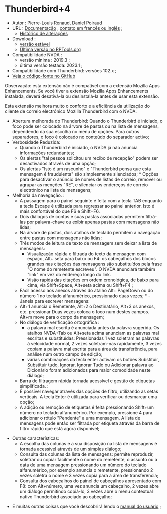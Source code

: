 # Thunderbird+4 #

* Autor : Pierre-Louis Renaud, Daniel Poiraud
* URL : [Documentação](https://www.rptools.org/Outils-DV/NVDA-ThunderbirdPlus-pt.html) , [contato em francês ou inglês](https://www.rptools.org/Outils-DV/contact.html) ;
	* [Histórico de alterações](https://www.rptools.org/Outils-DV/changes_pt_PT.html)
* Download :
	* [versão estável][1]
	* [Última versão no RPTools.org][2]
* Compatibilidade NVDA :
	* versão mínima : 2019.3 ; 
	* última versão testada: 2023.1 ;
* Compatibilidade com Thunderbird: versões 102.x ;
* [Veja o código-fonte no GitHub][3]

Observação: esta extensão não é compatível com a extensão Mozilla Apps Enhancements. Se você tiver a extensão Mozilla Apps Enhancements instalada, deverá desativá-la ou desinstalá-la antes de usar esta extensão.

Esta extensão melhora muito o conforto e a eficiência da utilização do cliente de correio electrónico Mozilla Thunderbird com o NVDA.

* Abertura melhorada do Thunderbird: 
Quando o Thunderbird é iniciado, o foco pode ser colocado na árvore de pastas ou na lista de mensagens, dependendo da sua escolha no menu de opções. Para outros separadores, o foco é colocado no conteúdo do separador activo;
* Verbosidade Reduzida:
	* Quando o Thunderbird é iniciado, o NVDA já não anuncia informações redundantes;
	* Os alertas "tal pessoa solicitou um recibo de recepção" podem ser desactivados através de uma opção;
	* Os alertas "Isto é um rascunho" e "Thunderbird pensa que esta mensagem é fraudulenta" são simplesmente silenciados;	* Opções para desactivar o anúncio de nomes de listas de correio, remover ou agrupar as menções "RE", e silenciar os endereços de correio electrónico na lista de mensagens;
* Melhoria da navegação. :
	* A passagem para o painel seguinte é feita com a tecla TAB enquanto a tecla Escape é utilizada para regressar ao painel anterior. Isto é mais confortável do que F6 e Shift+F6. 
	* Dois diálogos de contas e suas pastas associadas permitem filtrá-las por palavra-chave ou exibir apenas pastas com mensagens não lidas;
	* Na árvore de pastas, dois atalhos de teclado permitem a navegação entre pastas com mensagens não lidas;
	* Três modos de leitura de texto de mensagem sem deixar a lista de mensagens:
		* Visualização rápida e filtrada do texto da mensagem com espaço, Alt+ seta para baixo ou F4: os cabeçalhos dos blocos grandes nas citações das mensagens são substituídos pela frase "O nome do remetente escreveu". O NVDA anunciará também "link" em vez do endereço longo do link.
		* Visão rápida das citações em ordem cronológica, de baixo para cima, via Shift+Space, Alt+seta acima ou Shift+F4 ;
	* Fácil acesso aos anexos através do atalho Alt+ PageDown ou do número 1 no teclado alfanumérico, pressionado duas vezes; * - Janela para escrever mensagens:
	* Alt+1 anuncia o Remetente, Alt+2 o Destinatário, Alt+3 os anexos, etc. pressionar Duas vezes coloca o foco num destes campos. Alt+m move para  o corpo da mensagem;
	* No diálogo de verificação ortográfica : 
		* a palavra mal escrita é anunciada antes da palavra sugerida. Os atalhos NVDA+Tab ou Alt+seta acima anunciam as palavras mal escritas e substituídas: Pressionadas 1 vez soletram as palavras à velocidade normal, 2 vezes soletram-nas rapidamente, 3 vezes copiam a palavra mal escrita para a área de transferência, para análise num outro campo de edição; 
		* várias combinações da tecla enter activam os botões Substituir, Substituir tudo, Ignorar, Ignorar Tudo ou Adicionar palavra ao Dicionário foram adicionados para maior comodidade neste diálogo; 
	* Barra de filtragem rápida tornada acessível e gestão de etiquetas simplificada. :
	* É possível navegar através das opções de filtro, utilizando as setas verticais. A tecla Enter é utilizada para verificar ou desmarcar uma opção;
	* A adição ou remoção de etiquetas é feita pressionando Shift+um número no teclado alfanumérico. Por exemplo, pressione 4 para adicionar o rótulo "Pendente" a uma mensagem. A lista de mensagens pode então ser filtrada por etiqueta através da barra de filtro rápido que está agora disponível;
- Outras características:
	* A escolha das colunas e a sua disposição na lista de mensagens é tornada acessível através de um simples diálogo;
	* Consulta das colunas da lista de mensagens: permite reproduzir, soletrar ou copiar facilmente o nome do remetente, o assunto ou a data de uma mensagem pressionando um número do teclado alfanumérico, por exemplo anuncia o remetente, pressionando 2 vezes soletra o nome e 3 vezes copia para a área de transferência;
	* Consulta dos cabeçalhos do painel de cabeçalhos apresentado com F8: com Alt+número, uma vez anuncia um cabeçalho, 2 vezes abre um diálogo permitindo copiá-lo, 3 vezes abre o menu contextual nativo Thunderbird associado ao cabeçalho;
* E muitas outras coisas que você descobrirá lendo o [manual do usuário][4] ;


[1]: https://github.com/RPTools-org/ThunderbirdPlus/releases/download/v4.5/ThunderbirdPlus-v4.5-TB102.nvda-addon

[2]: https://www.rptools.org/?p=8610

[3]: https://github.com/RPTools-org/ThunderbirdPlus/

[4]: https://www.rptools.org/Outils-DV/NVDA-ThunderbirdPlus-pt_PT.html